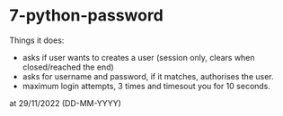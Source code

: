# 7-python-password
Things it does:
- asks if user wants to creates a user (session only, clears when closed/reached the end)
- asks for username and password, if it matches, authorises the user.
- maximum login attempts, 3 times and timesout you for 10 seconds.

at 29/11/2022 (DD-MM-YYYY)
